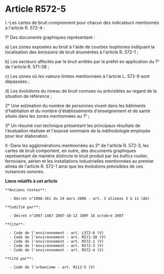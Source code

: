 # Article R572-5

I.-Les cartes de bruit comprennent pour chacun des indicateurs mentionnés à l'article R. 572-4 : 

1° Des documents graphiques représentant : 

a) Les zones exposées au bruit à l'aide de courbes isophones indiquant la localisation des émissions de bruit énumérées à
l'article R. 572-1 ; 

b) Les secteurs affectés par le bruit arrêtés par le préfet en application du 1° de l'article R. 571-38 ; 

c) Les zones où les valeurs limites mentionnées à l'article L. 572-6 sont dépassées ; 

d) Les évolutions du niveau de bruit connues ou prévisibles au regard de la situation de référence ; 

2° Une estimation du nombre de personnes vivant dans les bâtiments d'habitation et du nombre d'établissements d'enseignement
et de santé situés dans les zones mentionnées au 1° ; 

3° Un résumé non technique présentant les principaux résultats de l'évaluation réalisée et l'exposé sommaire de la
méthodologie employée pour leur élaboration. 

II.-Dans les agglomérations mentionnées au 3° de l'article R. 572-3, les cartes de bruit comportent, en outre, des documents
graphiques représentant de manière distincte le bruit produit par les trafics routier, ferroviaire, aérien et les
installations industrielles mentionnées au premier alinéa de l'article R. 572-1 ainsi que les évolutions prévisibles de ces
nuisances sonores.

**Liens relatifs à cet article**

	**Anciens textes**:

	  - Décret n°2006-361 du 24 mars 2006 - art. 3 alinéas 3 à 11 (Ab)

	**Codifié par**:

	  - Décret n°2007-1467 2007-10-12 JORF 16 octobre 2007

	**Cite**:

	  - Code de l'environnement - art. L572-6 (V)
	  - Code de l'environnement - art. R571-38 (V)
	  - Code de l'environnement - art. R572-1 (V)
	  - Code de l'environnement - art. R572-3 (V)
	  - Code de l'environnement - art. R572-4 (V)

	**Cité par**:

	  - Code de l'urbanisme - art. R112-5 (V)
